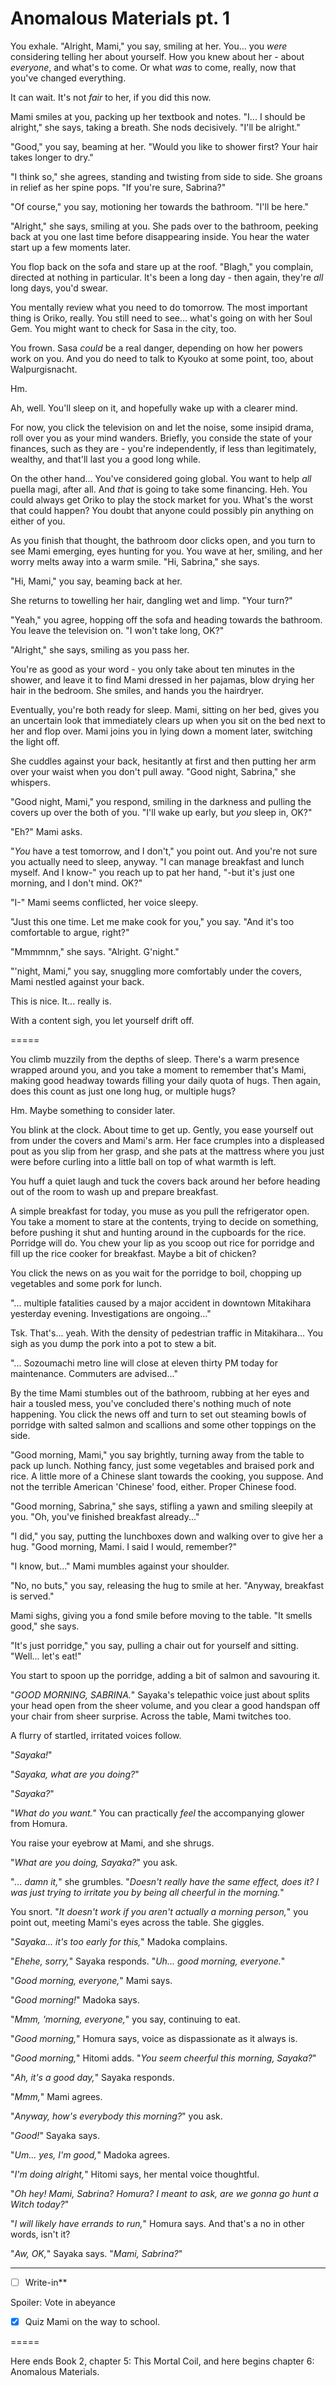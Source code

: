# Anomalous Materials pt. 1

You exhale. "Alright, Mami," you say, smiling at her. You... you *were* considering telling her about yourself. How you knew about her - about *everyone*, and what's to come. Or what *was* to come, really, now that you've changed everything.

It can wait. It's not *fair* to her, if you did this now.

Mami smiles at you, packing up her textbook and notes. "I... I should be alright," she says, taking a breath. She nods decisively. "I'll be alright."

"Good," you say, beaming at her. "Would you like to shower first? Your hair takes longer to dry."

"I think so," she agrees, standing and twisting from side to side. She groans in relief as her spine pops. "If you're sure, Sabrina?"

"Of course," you say, motioning her towards the bathroom. "I'll be here."

"Alright," she says, smiling at you. She pads over to the bathroom, peeking back at you one last time before disappearing inside. You hear the water start up a few moments later.

You flop back on the sofa and stare up at the roof. "Blagh," you complain, directed at nothing in particular. It's been a long day - then again, they're *all* long days, you'd swear.

You mentally review what you need to do tomorrow. The most important thing is Oriko, really. You still need to see... what's going on with her Soul Gem. You might want to check for Sasa in the city, too.

You frown. Sasa *could* be a real danger, depending on how her powers work on you. And you do need to talk to Kyouko at some point, too, about Walpurgisnacht.

Hm.

Ah, well. You'll sleep on it, and hopefully wake up with a clearer mind.

For now, you click the television on and let the noise, some insipid drama, roll over you as your mind wanders. Briefly, you conside the state of your finances, such as they are - you're independently, if less than legitimately, wealthy, and that'll last you a good long while.

On the other hand... You've considered going global. You want to help *all* puella magi, after all. And *that* is going to take some financing. Heh. You could always get Oriko to play the stock market for you. What's the worst that could happen? You doubt that anyone could possibly pin anything on either of you.

As you finish that thought, the bathroom door clicks open, and you turn to see Mami emerging, eyes hunting for you. You wave at her, smiling, and her worry melts away into a warm smile. "Hi, Sabrina," she says.

"Hi, Mami," you say, beaming back at her.

She returns to towelling her hair, dangling wet and limp. "Your turn?"

"Yeah," you agree, hopping off the sofa and heading towards the bathroom. You leave the television on. "I won't take long, OK?"

"Alright," she says, smiling as you pass her.

You're as good as your word - you only take about ten minutes in the shower, and leave it to find Mami dressed in her pajamas, blow drying her hair in the bedroom. She smiles, and hands you the hairdryer.

Eventually, you're both ready for sleep. Mami, sitting on her bed, gives you an uncertain look that immediately clears up when you sit on the bed next to her and flop over. Mami joins you in lying down a moment later, switching the light off.

She cuddles against your back, hesitantly at first and then putting her arm over your waist when you don't pull away. "Good night, Sabrina," she whispers.

"Good night, Mami," you respond, smiling in the darkness and pulling the covers up over the both of you. "I'll wake up early, but *you* sleep in, OK?"

"Eh?" Mami asks.

"*You* have a test tomorrow, and I don't," you point out. And you're not sure you actually need to sleep, anyway. "I can manage breakfast and lunch myself. And I know-" you reach up to pat her hand, "-but it's just one morning, and I don't mind. OK?"

"I-" Mami seems conflicted, her voice sleepy.

"Just this one time. Let me make cook for you," you say. "And it's too comfortable to argue, right?"

"Mmmmnm," she says. "Alright. G'night."

"'night, Mami," you say, snuggling more comfortably under the covers, Mami nestled against your back.

This is nice. It... really is.

With a content sigh, you let yourself drift off.

\=====​

You climb muzzily from the depths of sleep. There's a warm presence wrapped around you, and you take a moment to remember that's Mami, making good headway towards filling your daily quota of hugs. Then again, does this count as just one long hug, or multiple hugs?

Hm. Maybe something to consider later.

You blink at the clock. About time to get up. Gently, you ease yourself out from under the covers and Mami's arm. Her face crumples into a displeased pout as you slip from her grasp, and she pats at the mattress where you just were before curling into a little ball on top of what warmth is left.

You huff a quiet laugh and tuck the covers back around her before heading out of the room to wash up and prepare breakfast.

A simple breakfast for today, you muse as you pull the refrigerator open. You take a moment to stare at the contents, trying to decide on something, before pushing it shut and hunting around in the cupboards for the rice. Porridge will do. You chew your lip as you scoop out rice for porridge and fill up the rice cooker for breakfast. Maybe a bit of chicken?

You click the news on as you wait for the porridge to boil, chopping up vegetables and some pork for lunch.

"... multiple fatalities caused by a major accident in downtown Mitakihara yesterday evening. Investigations are ongoing..."

Tsk. That's... yeah. With the density of pedestrian traffic in Mitakihara... You sigh as you dump the pork into a pot to stew a bit.

"... Sozoumachi metro line will close at eleven thirty PM today for maintenance. Commuters are advised..."

By the time Mami stumbles out of the bathroom, rubbing at her eyes and hair a tousled mess, you've concluded there's nothing much of note happening. You click the news off and turn to set out steaming bowls of porridge with salted salmon and scallions and some other toppings on the side.

"Good morning, Mami," you say brightly, turning away from the table to pack up lunch. Nothing fancy, just some vegetables and braised pork and rice. A little more of a Chinese slant towards the cooking, you suppose. And not the terrible American 'Chinese' food, either. Proper Chinese food.

"Good morning, Sabrina," she says, stifling a yawn and smiling sleepily at you. "Oh, you've finished breakfast already..."

"I did," you say, putting the lunchboxes down and walking over to give her a hug. "Good morning, Mami. I said I would, remember?"

"I know, but..." Mami mumbles against your shoulder.

"No, no buts," you say, releasing the hug to smile at her. "Anyway, breakfast is served."

Mami sighs, giving you a fond smile before moving to the table. "It smells good," she says.

"It's just porridge," you say, pulling a chair out for yourself and sitting. "Well... let's eat!"

You start to spoon up the porridge, adding a bit of salmon and savouring it.

"*GOOD MORNING, SABRINA.*" Sayaka's telepathic voice just about splits your head open from the sheer volume, and you clear a good handspan off your chair from sheer surprise. Across the table, Mami twitches too.

A flurry of startled, irritated voices follow.

"*Sayaka!*"

"*Sayaka, what are you doing?*"

"*Sayaka?*"

"*What do you want.*" You can practically *feel* the accompanying glower from Homura.

You raise your eyebrow at Mami, and she shrugs.

"*What *are* you doing, Sayaka?*" you ask.

"*... damn it,*" she grumbles. "*Doesn't really have the same effect, does it? I was just trying to irritate you by being all cheerful in the morning.*"

You snort. "*It doesn't work if you aren't actually a morning person,*" you point out, meeting Mami's eyes across the table. She giggles.

"*Sayaka... it's too early for this,*" Madoka complains.

"*Ehehe, sorry,*" Sayaka responds. "*Uh... good morning, everyone.*"

"*Good morning, everyone,*" Mami says.

"*Good morning!*" Madoka says.

"*Mmm, 'morning, everyone,*" you say, continuing to eat.

"*Good morning,*" Homura says, voice as dispassionate as it always is.

"*Good morning,*" Hitomi adds. "*You seem cheerful this morning, Sayaka?*"

"*Ah, it's a good day,*" Sayaka responds.

"*Mmm,*" Mami agrees.

"*Anyway, how's everybody this morning?*" you ask.

"*Good!*" Sayaka says.

"*Um... yes, I'm good,*" Madoka agrees.

"*I'm doing alright,*" Hitomi says, her mental voice thoughtful.

"*Oh hey! Mami, Sabrina? Homura? I meant to ask, are we gonna go hunt a Witch today?*"

"*I will likely have errands to run,*" Homura says. And that's a no in other words, isn't it?

"*Aw, OK,*" Sayaka says. "*Mami, Sabrina?*"

---

- [ ] Write-in**

Spoiler: Vote in abeyance

- [x] Quiz Mami on the way to school.

\=====​

Here ends Book 2, chapter 5: This Mortal Coil, and here begins chapter 6: Anomalous Materials.
